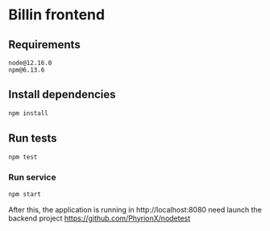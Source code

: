 # Billin frontend

## Requirements

``` 
node@12.16.0
npm@6.13.6
```

## Install dependencies

``` bash
npm install
```

## Run tests

``` bash
npm test
```

### Run service

``` bash
npm start
```
After this, the application is running in http://localhost:8080 need launch the backend project https://github.com/PhyrionX/nodetest